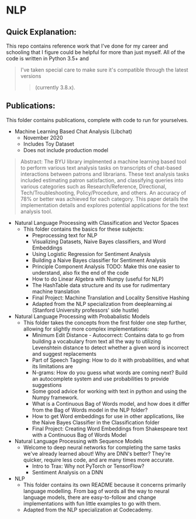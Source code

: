 # NLP

## Quick Explanation:
This repo contains reference work that I've done for my career and schooling that I figure could be helpful for more than just myself. All of the code is written in Python 3.5+ and  
> I've taken special care to make sure it's compatible through the latest versions  
>>(currently 3.8.x).

## Publications:
This folder contains publications, complete with code to run for yourselves.
- Machine Learning Based Chat Analysis (Libchat)
    - November 2020
    - Includes Toy Dataset
    - Does not include production model
> Abstract:
> The BYU library implmented a machine learning based tool to perform various text analysis tasks on transcripts of chat-based interactions between patrons and librarians. These text analysis tasks included estimating patron satisfaction, and classifying queries into various categories such as Research/Reference, Directional, Tech/Troubleshooting, Policy/Procedure, and others. An accuracy of 78% or better was achieved for each category. This paper details the implementation details and explores potential applications for the text analysis tool.


- Natural Language Processing with Classification and Vector Spaces
    - This folder contains the basics for these subjects:
        - Preprocessing text for NLP
        - Visualizing Datasets, Naive Bayes classifiers, and Word Embeddings
        - Using Logistic Regression for Sentiment Analysis
        - Building a Naive Bayes classifier for Sentiment Analysis
        - Principle Component Analysis TODO: Make this one easier to understand, also fix the end of the code
        - How to do Linear Algebra with Numpy (useful for NLP)
        - The HashTable data structure and its use for rudimentary machine translation
        - Final Project: Machine Translation and Locality Sensitive Hashing
        - Adapted from the NLP specialization from deeplearning.ai (Stanford University professors' side hustle)
- Natural Language Processing with Probabalistic Models
    - This folder takes the concepts from the first folder one step further, allowing for slightly more complex implementations:
        - Minimum Edit Distance - Autocorrect: Contains data to go from building a vocabulary from text all the way to utilizing Levenshtein distance to detect whether a given word is incorrect and suggest replacements
        - Part of Speech Tagging: How to do it with probabilities, and what its limitations are
        - N-grams: How do you guess what words are coming next? Build an autocomplete system and use probabilities to provide suggestions
        - Some good advice for working with text in python and using the Numpy framework.
        - What is a Continuous Bag of Words model, and how does it differ from the Bag of Words model in the NLP folder?
        - How to get Word embeddings for use in other applications, like the Naive Bayes Classifier in the Classification folder
        - Final Project: Creating Word Embeddings from Shakespeare text with a Continuous Bag of Words Model
- Natural Language Processing with Sequence Models
    - Welcome to deep neural networks for completing the same tasks we've already learned about! Why are DNN's better? They're quicker, require less code, and are many times more accurate.
        - Intro to Trax: Why not PyTorch or TensorFlow?
        - Sentiment Analysis on a DNN
- NLP
    - This folder contains its own README because it concerns primarily language modelling. From bag of words all the way to neural language models, there are easy-to-follow and change implementations with fun little examples to go with them. 
    - Adapted from the NLP specialization at Codecademy.